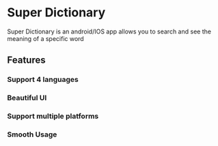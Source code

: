 # Super Dictionary

Super Dictionary is an android/IOS app allows you to search and see the meaning of a specific word 

## Features
### Support 4 languages
### Beautiful UI
### Support multiple platforms
### Smooth Usage
